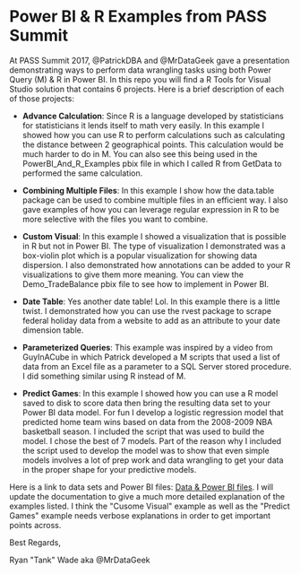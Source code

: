 # Power BI & R Examples from PASS Summit

At PASS Summit 2017, @PatrickDBA and @MrDataGeek gave a presentation demonstrating ways to perform data wrangling tasks using both Power Query (M) & R in Power BI. In this repo you will find a R Tools for Visual Studio solution that contains 6 projects. Here is a brief description of each of those projects:

* **Advance Calculation**:  Since R is a language developed by statisticians for statisticians it lends itself to math very easily. In this example I showed how you can use R to perform calculations such as calculating the distance between 2 geographical points. This calculation would be much harder to do in M. You can also see this being used in the PowerBI_And_R_Examples pbix file in which I called R from GetData to performed the same calculation.

* **Combining Multiple Files**: In this example I show how the data.table package can be used to combine multiple files in an efficient way. I also gave examples of how you can leverage regular expression in R to be more selective with the files you want to combine.

* **Custom Visual**: In this example I showed a visualization that is possible in R but not in Power BI. The type of visualization I demonstrated was a box-violin plot which is a popular visualization for showing data dispersion. I also demonstrated how annotations can be added to your R visualizations to give them more meaning. You can view the Demo_TradeBalance pbix file to see how to implement in Power BI.

* **Date Table**:  Yes another date table! Lol. In this example there is a little twist. I demonstrated how you can use the rvest package to scrape federal holiday data from a website to add as an attribute to your date dimension table.

* **Parameterized Queries**: This example was inspired by a video from GuyInACube in which Patrick developed a M scripts that used a list of data from an Excel file as a parameter to a SQL Server stored procedure. I did something similar using R instead of M.

* **Predict Games**: In this example I showed how you can use a R model saved to disk to score data then bring the resulting data set to your Power BI data model. For fun I develop a logistic regression model that predicted home team wins based on data from the 2008-2009 NBA basketball season. I included the script that was used to build the model. I chose the best of 7 models. Part of the reason why I included the script used to develop the model was to show that even simple models involves a lot of prep work and data wrangling to get your data in the proper shape for your predictive models.

Here is a link to data sets and Power BI files: [Data & Power BI files](https://dieselanalytics-my.sharepoint.com/personal/rwade_dieselanalytics_com/_layouts/15/guestaccess.aspx?folderid=056cf1f64c8064b4da059de5d18f9297d&authkey=AcWmsNF7-nDtoFvdmr7ku9s&e=1f3477bf15e746468518b91a8cc35a26). I will update the documentation to give a much more detailed explanation of the examples listed. I think the "Cusome Visual" example as well as the "Predict Games" example needs verbose explanations in order to get important points across.

Best Regards,

Ryan "Tank" Wade aka @MrDataGeek  
